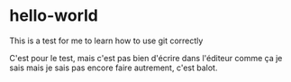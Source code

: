 # hello-world
This is a test for me to learn how to use git correctly

C'est pour le test, mais c'est pas bien d'écrire dans l'éditeur comme ça je sais mais je sais pas encore faire autrement, c'est balot.
